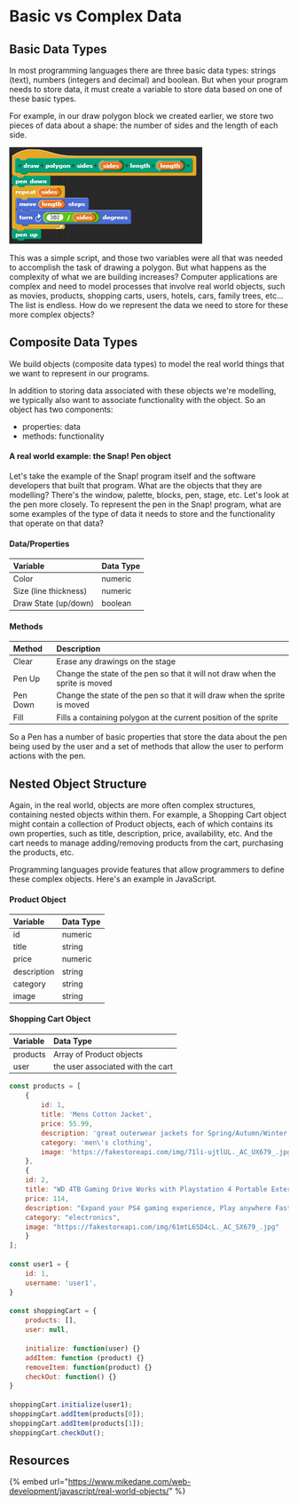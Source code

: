 # Basic vs Complex Data

## Basic Data Types

In most programming languages there are three basic data types: strings \(text\), numbers \(integers and decimal\) and boolean.  But when your program needs to store data, it must create a variable to store data based on one of these basic types.

For example, in our draw polygon block we created earlier, we store two pieces of data about a shape: the number of sides and the length of each side.

![](.gitbook/assets/image%20%28149%29.png)

This was a simple script, and those two variables were all that was needed to accomplish the task of drawing a polygon. But what happens as the complexity of what we are building increases?  Computer applications are complex and need to model processes that involve real world objects, such as movies, products, shopping carts, users, hotels, cars, family trees, etc... The list is endless. How do we represent the data we need to store for these more complex objects?

## Composite Data Types

We build objects \(composite data types\) to model the real world things that we want to represent in our programs.

In addition to storing data associated with these objects we're modelling, we typically also want to associate functionality with the object.  So an object has two components:

* properties: data
* methods: functionality

#### A real world example: the Snap! Pen object

Let's take the example of the Snap! program itself and the software developers that built that program. What are the objects that they are modelling? There's the window, palette, blocks, pen, stage, etc. Let's look at the pen more closely. To represent the pen in the Snap! program, what are some examples of the type of data it needs to store and the functionality that operate on that data?

#### Data/Properties

| Variable | Data Type |
| :--- | :--- |
| Color | numeric |
| Size \(line thickness\) | numeric |
| Draw State \(up/down\) | boolean |

#### Methods

| Method | Description |
| :--- | :--- |
| Clear | Erase any drawings on the stage |
| Pen Up | Change the state of the pen so that it will not draw when the sprite is moved |
| Pen Down | Change the state of the pen so that it will draw when the sprite is moved |
| Fill | Fills a containing polygon at the current position of the sprite |

So a Pen has a number of basic properties that store the data about the pen being used by the user and a set of methods that allow the user to perform actions with the pen.

## Nested Object Structure

Again, in the real world, objects are more often complex structures, containing nested objects within them. For example, a Shopping Cart object might contain a collection of Product objects, each of which  contains its own properties, such as title, description, price, availability, etc. And the cart needs to manage adding/removing products from the cart, purchasing the products, etc.

Programming languages provide features that allow programmers to define these complex objects. Here's an example in JavaScript.

#### Product Object

| Variable | Data Type |
| :--- | :--- |
| id | numeric |
| title | string |
| price | numeric |
| description | string |
| category | string |
| image | string |

#### Shopping Cart Object

| Variable | Data Type |
| :--- | :--- |
| products | Array of Product objects |
| user | the user associated with the cart |

```javascript
const products = [
    {
        id: 1,
        title: 'Mens Cotton Jacket',
        price: 55.99,
        description: 'great outerwear jackets for Spring/Autumn/Winter, suitable for many occasions, such as working, hiking, camping, mountain/rock climbing, cycling, traveling or other outdoors',
        category: 'men\'s clothing',
        image: 'https://fakestoreapi.com/img/71li-ujtlUL._AC_UX679_.jpg'
    },
    {
    id: 2,
    title: "WD 4TB Gaming Drive Works with Playstation 4 Portable External Hard Drive",
    price: 114,
    description: "Expand your PS4 gaming experience, Play anywhere Fast and easy, setup Sleek design with high capacity, 3-year manufacturer's limited warranty",
    category: "electronics",
    image: "https://fakestoreapi.com/img/61mtL65D4cL._AC_SX679_.jpg"
    }
];

const user1 = {
    id: 1,
    username: 'user1',
}

const shoppingCart = {
    products: [],
    user: null,
    
    initialize: function(user) {}
    addItem: function (product) {}
    removeItem: function(product) {}
    checkOut: function() {}
}

shoppingCart.initialize(user1);
shoppingCart.addItem(products[0]);
shoppingCart.addItem(products[1]);
shoppingCart.checkOut();
```

## Resources

{% embed url="https://www.mikedane.com/web-development/javascript/real-world-objects/" %}

